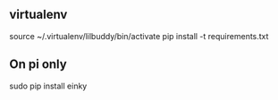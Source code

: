 ## virtualenv
source ~/.virtualenv/lilbuddy/bin/activate
pip install -t requirements.txt

## On pi only
sudo pip install einky